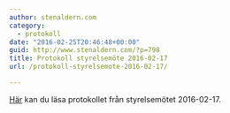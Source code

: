 ```yaml
---
author: stenaldern.com
category:
  - protokoll
date: "2016-02-25T20:46:48+00:00"
guid: http://www.stenaldern.com/?p=798
title: Protokoll styrelsemöte 2016-02-17
url: /protokoll-styrelsemote-2016-02-17/

---
```

[Här](/wp-content/uploads/2016/02/Protokoll_styrelsemote_-2016-02-17.pdf "Protokoll") kan du läsa protokollet från styrelsemötet 2016-02-17.
